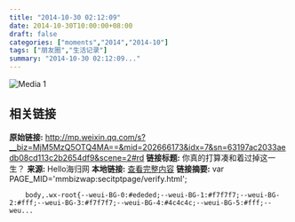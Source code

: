 ```yaml
---
title: "2014-10-30 02:12:09"
date: 2014-10-30T10:00:00+08:00
draft: false
categories: ["moments","2014","2014-10"]
tags: ["朋友圈","生活记录"]
summary: "2014-10-30 02:12:09..."
---
```


![Media 1](/Moments/photos/2014-10-30/201410300212090.jpg)

## 相关链接

**原始链接:** http://mp.weixin.qq.com/s?__biz=MjM5MzQ5OTQ4MA==&mid=202666173&idx=7&sn=63197ac2033aedb08cd113c2b2654df9&scene=2#rd
**链接标题:** 你真的打算凑和着过掉这一生？
**来源:** Hello海归网
**本地链接:** [查看完整内容](/link_content/2014/10/2014-10-30/link_content/)
**链接摘要:** var PAGE_MID='mmbizwap:secitptpage/verify.html';

        
        body,.wx-root{--weui-BG-0:#ededed;--weui-BG-1:#f7f7f7;--weui-BG-2:#fff;--weui-BG-3:#f7f7f7;--weui-BG-4:#4c4c4c;--weui-BG-5:#fff;--weu...

